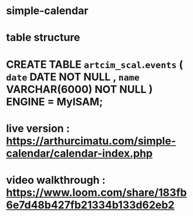 # simple-calendar

# table structure
#    CREATE TABLE `artcim_scal`.`events` ( `date` DATE NOT NULL , `name` VARCHAR(6000) NOT NULL ) ENGINE = MyISAM;

# live version : https://arthurcimatu.com/simple-calendar/calendar-index.php 

# video walkthrough : https://www.loom.com/share/183fb6e7d48b427fb21334b133d62eb2
